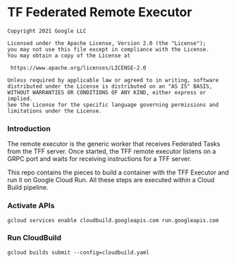 # TF Federated Remote Executor

    Copyright 2021 Google LLC

    Licensed under the Apache License, Version 2.0 (the "License");
    you may not use this file except in compliance with the License.
    You may obtain a copy of the License at

     https://www.apache.org/licenses/LICENSE-2.0

    Unless required by applicable law or agreed to in writing, software
    distributed under the License is distributed on an "AS IS" BASIS,
    WITHOUT WARRANTIES OR CONDITIONS OF ANY KIND, either express or implied.
    See the License for the specific language governing permissions and
    limitations under the License.


### Introduction

The remote executor is the generic worker that receives Federated Tasks from the TFF server. Once started, the TFF remote executor listens on a GRPC port and waits for receiving instructions for a TFF server. 

This repo contains the pieces to build a container with the TFF Executor and run it on Google Cloud Run. All these steps are executed within a Cloud Build pipeline. 


### Activate APIs
```
gcloud services enable cloudbuild.googleapis.com run.googleapis.com
```

### Run CloudBuild 
```
gcloud builds submit --config=cloudbuild.yaml 
```